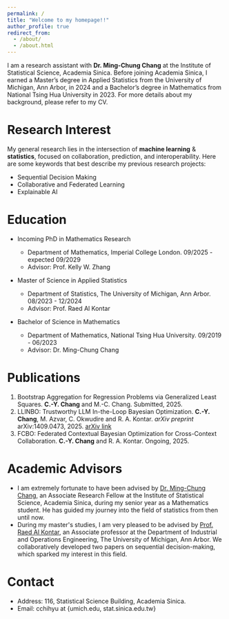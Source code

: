 ```yaml
---
permalink: /
title: "Welcome to my homepage!!"
author_profile: true
redirect_from: 
  - /about/
  - /about.html
---
```

I am a research assistant with **Dr. Ming-Chung Chang** at the Institute of Statistical Science, Academia Sinica. Before joining Academia Sinica, I earned a Master’s degree in Applied Statistics from the University of Michigan, Ann Arbor, in 2024 and a Bachelor’s degree in Mathematics from National Tsing Hua University in 2023. For more details about my background, please refer to my CV.

# Research Interest
My general research lies in the intersection of **machine learning** & **statistics**, focused on collaboration, prediction, and interoperability. Here are some keywords that best describe my previous research projects:
- Sequential Decision Making
- Collaborative and Federated Learning
- Explainable AI

# Education
- Incoming PhD in Mathematics Research
  - Department of Mathematics, Imperial College London. 09/2025 - expected 09/2029
  - Advisor: Prof. Kelly W. Zhang
  
- Master of Science in Applied Statistics
  - Department of Statistics, The University of Michigan, Ann Arbor. 08/2023 - 12/2024
  - Advisor: Prof. Raed Al Kontar

- Bachelor of Science in Mathematics
  - Department of Mathematics, National Tsing Hua University. 09/2019 - 06/2023
  - Advisor: Dr. Ming-Chung Chang

# Publications
1. Bootstrap Aggregation for Regression Problems via Generalized Least Squares. **C.-Y. Chang** and M.-C. Chang. Submitted, 2025.
2. LLINBO: Trustworthy LLM In-the-Loop Bayesian Optimization. **C.-Y. Chang**, M. Azvar, C. Okwudire and R. A. Kontar. *arXiv preprint* arXiv:1409.0473, 2025. [arXiv link](https://arxiv.org/abs/1409.0473)
3. FCBO: Federated Contextual Bayesian Optimization for Cross-Context Collaboration.  **C.-Y. Chang** and R. A. Kontar. Ongoing, 2025.


# Academic Advisors
- I am extremely fortunate to have been advised by [Dr. Ming-Chung Chang](https://sites.google.com/view/mcchang/), an Associate Research Fellow at the Institute of Statistical Science, Academia Sinica, during my senior year as a Mathematics student. He has guided my journey into the field of statistics from then until now.
- During my master's studies, I am very pleased to be advised by [Prof. Raed Al Kontar](https://alkontar.engin.umich.edu/), an Associate professor at the Department of Industrial and Operations Engineering, The University of Michigan, Ann Arbor. We collaboratively developed two papers on sequential decision-making, which sparked my interest in this field.

# Contact
- Address: 116, Statistical Science Building, Academia Sinica.
- Email: cchihyu at {umich.edu, stat.sinica.edu.tw}
